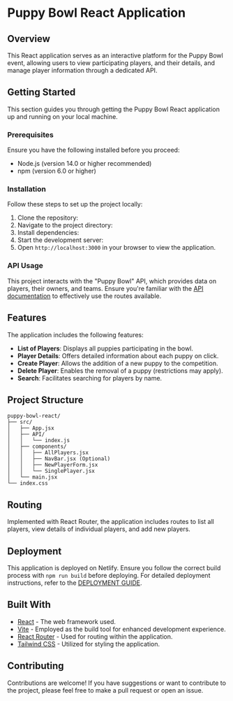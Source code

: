 # Puppy Bowl React Application

## Overview

This React application serves as an interactive platform for the Puppy Bowl event, allowing users to view participating players, and their details, and manage player information through a dedicated API.

## Getting Started

This section guides you through getting the Puppy Bowl React application up and running on your local machine.

### Prerequisites

Ensure you have the following installed before you proceed:
- Node.js (version 14.0 or higher recommended)
- npm (version 6.0 or higher)


### Installation

Follow these steps to set up the project locally:

1. Clone the repository:
2. Navigate to the project directory:
3. Install dependencies:
4. Start the development server:
5. Open `http://localhost:3000` in your browser to view the application.


### API Usage

This project interacts with the "Puppy Bowl" API, which provides data on players, their owners, and teams. Ensure you're familiar with the [API documentation](<api-documentation-link>) to effectively use the routes available.

## Features

The application includes the following features:
- **List of Players**: Displays all puppies participating in the bowl.
- **Player Details**: Offers detailed information about each puppy on click.
- **Create Player**: Allows the addition of a new puppy to the competition.
- **Delete Player**: Enables the removal of a puppy (restrictions may apply).
- **Search**: Facilitates searching for players by name.


## Project Structure

```plaintext
puppy-bowl-react/
├── src/
│   ├── App.jsx
│   ├── API/
│   │   └── index.js
│   ├── components/
│   │   ├── AllPlayers.jsx
│   │   ├── NavBar.jsx (Optional)
│   │   ├── NewPlayerForm.jsx
│   │   └── SinglePlayer.jsx
│   └── main.jsx
└── index.css
```

## Routing

Implemented with React Router, the application includes routes to list all players, view details of individual players, and add new players.

## Deployment

This application is deployed on Netlify. Ensure you follow the correct build process with `npm run build` before deploying. For detailed deployment instructions, refer to the [DEPLOYMENT GUIDE](<deployment-guide-link>).

## Built With

- [React](https://reactjs.org/) - The web framework used.
- [Vite](https://vitejs.dev/) - Employed as the build tool for enhanced development experience.
- [React Router](https://reactrouter.com/) - Used for routing within the application.
- [Tailwind CSS](https://tailwindcss.com/) - Utilized for styling the application.

## Contributing

Contributions are welcome! If you have suggestions or want to contribute to the project, please feel free to make a pull request or open an issue.

